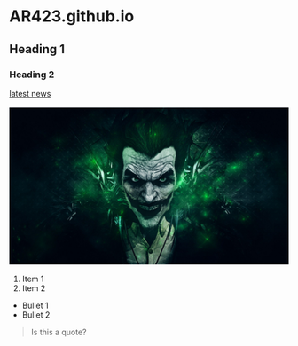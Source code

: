 # AR423.github.io
## Heading 1
### Heading 2
[latest news](https://www.youtube.com/watch?v=dQw4w9WgXcQ)
<br><br>
<img src = "759517.jpg">
1. Item 1
2. Item 2
* Bullet 1
* Bullet 2
> Is this a quote?
